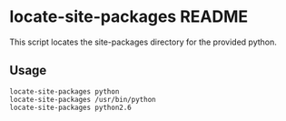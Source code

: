 # locate-site-packages README #

This script locates the site-packages directory for the provided python.

## Usage ##

    locate-site-packages python
    locate-site-packages /usr/bin/python
    locate-site-packages python2.6
